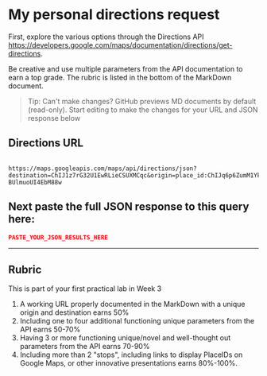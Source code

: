 # My personal directions request

First, explore the various options through the Directions API https://developers.google.com/maps/documentation/directions/get-directions. 

Be creative and use multiple parameters from the API documentation to earn a top grade. The rubric is listed in the bottom of the MarkDown document. 

> Tip: Can't make changes? GitHub previews MD documents by default (read-only). Start editing to make the changes for your URL and JSON response below

## Directions URL

```

https://maps.googleapis.com/maps/api/directions/json?destination=ChIJ1z7rG32U1EwRLieCSUXMCqc&origin=place_id:ChIJq6p6ZumM1YkRwlenRs5y5SY&region=en&waypoints=via%3ALakefield%2CON&key=AIzaSyDv3MGflguusDaLmV_-BUlmuoUI4EbM88w
```

## Next paste the full JSON response to this query here:

```JSON
PASTE_YOUR_JSON_RESULTS_HERE
```
____
## Rubric

This is part of your first practical lab in Week 3 

1. A working URL properly documented in the MarkDown with a unique origin and destination earns 50%
2. Including one to four additional functioning unique parameters from the API earns 50-70%
3. Having 3 or more functioning unique/novel and well-thought out parameters from the API earns 70-90%
4. Including more than 2 "stops", including links to display PlaceIDs on Google Maps, or other innovative presentations earns 80%-100%. 
